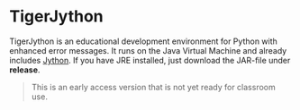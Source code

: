 # TigerJython

TigerJython is an educational development environment for Python with enhanced error messages.  It runs on the Java Virtual Machine and already includes [Jython](https://www.jython.org/).  If you have JRE installed, just download the JAR-file under **release**.

> This is an early access version that is not yet ready for classroom use.




